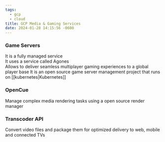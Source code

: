 ```yaml
---
tags:
  - gcp
  - cloud
title: GCP Media & Gaming Services
date: 2024-01-28 14:15:56 -0600
---
```


### Game Servers
It is a fully managed service  
It uses a service called Agones  
Allows to deliver seamless multiplayer gaming experiences to a global player base
It is an open source game server management project that runs on [[kubernetes|Kubernetes]]

### OpenCue
Manage complex media rendering tasks using a open source render manager

### Transcoder API
Convert video files and package them for optimized delivery to web, mobile and connected TVs
